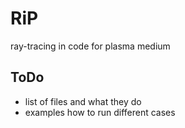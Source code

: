 # RiP
ray-tracing in code for plasma medium

## ToDo
* list of files and what they do
* examples how to run different cases
